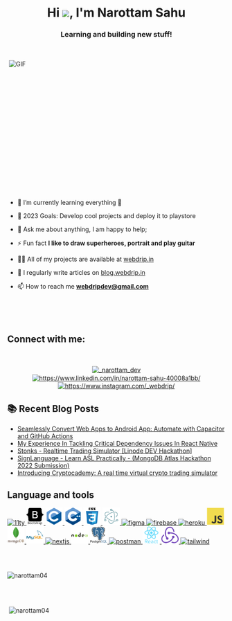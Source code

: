 <h1 align="center">Hi <img src="https://media.giphy.com/media/hvRJCLFzcasrR4ia7z/giphy.gif" width="25px">, I'm Narottam Sahu</h1>
<h3 align="center">Learning and building new stuff!</h3>
<br>
<br>
<img align="right" alt="GIF" src="https://github.com/abhisheknaiidu/abhisheknaiidu/blob/master/code.gif?raw=true" width="500" height="320" />

- 🌱 I’m currently learning everything 🤣

- 🥅 2023 Goals: Develop cool projects and deploy it to playstore

- 💬 Ask me about anything, I am happy to help;

- ⚡ Fun fact **I like to draw superheroes, portrait and play guitar**

- 👨‍💻 All of my projects are available at [webdrip.in](https://webdrip.in/)

- 📝 I regularly write articles on [blog.webdrip.in](https://blog.webdrip.in/)

- 📫 How to reach me **webdripdev@gmail.com**

  <br>
  <br>
  <br>

## **Connect with me:**

<br />
<p align="center">
<!-- <a href="https://dev.to/narottam04" target="blank"><img align="center" src="https://cdn.jsdelivr.net/npm/simple-icons@3.0.1/icons/dev-dot-to.svg" alt="narottam04" height="30" width="40" style = "padding : 0 1rem"/></a> -->
<a href="https://twitter.com/_narottam_dev" target="blank"><img align="center" src="https://raw.githubusercontent.com/rahuldkjain/github-profile-readme-generator/master/src/images/icons/Social/twitter.svg" alt="_narottam_dev" height="30" width="40" style = "padding : 0 1rem"/></a>
<a href="https://linkedin.com/in/https://www.linkedin.com/in/narottam-sahu-40008a1bb/" target="blank"><img align="center" src="https://raw.githubusercontent.com/rahuldkjain/github-profile-readme-generator/master/src/images/icons/Social/linked-in-alt.svg" alt="https://www.linkedin.com/in/narottam-sahu-40008a1bb/" height="30" width="40" style = "padding : 0 1rem" /></a>
<a href="https://instagram.com/https://www.instagram.com/_webdrip/" target="blank"><img align="center" src="https://raw.githubusercontent.com/rahuldkjain/github-profile-readme-generator/master/src/images/icons/Social/instagram.svg" alt="https://www.instagram.com/_webdrip/" height="30" width="40"style = "padding : 0 1rem" /></a>
</p>

## 📚 Recent Blog Posts
<!-- BLOG-POST-LIST:START -->
- [Seamlessly Convert Web Apps to Android App: Automate with Capacitor and GitHub Actions](https://dev.to/narottam04/seamlessly-convert-web-apps-to-android-app-automate-with-capacitor-and-github-actions-4e26)
- [My Experience In Tackling Critical Dependency Issues In React Native](https://dev.to/narottam04/my-experience-in-tackling-critical-dependency-issues-in-react-native-o26)
- [Stonks - Realtime Trading Simulator [Linode DEV Hackathon]](https://dev.to/narottam04/stonks-realtime-trading-simulator-linode-dev-hackathon-i2p)
- [SignLanguage - Learn ASL Practically - &lpar;MongoDB Atlas Hackathon 2022 Submission&rpar;](https://dev.to/narottam04/signlanguage-learn-asl-practically-mongodb-atlas-hackathon-2022-submission-2cl7)
- [Introducing Cryptocademy: A real time virtual crypto trading simulator](https://dev.to/narottam04/introducing-cryptocademy-a-real-time-crypto-trading-simulator-15ca)
<!-- BLOG-POST-LIST:END -->


## **Language and tools**

<p align="left"> <a href="https://www.11ty.dev/" target="_blank" rel="noreferrer"> <img src="https://gist.githubusercontent.com/vivek32ta/c7f7bf583c1fb1c58d89301ea40f37fd/raw/f4c85cce5790758286b8f155ef9a177710b995df/11ty.svg" alt="11ty" width="40" height="40"/> </a> <a href="https://getbootstrap.com" target="_blank" rel="noreferrer"> <img src="https://raw.githubusercontent.com/devicons/devicon/master/icons/bootstrap/bootstrap-plain-wordmark.svg" alt="bootstrap" width="40" height="40"/> </a> <a href="https://www.cprogramming.com/" target="_blank" rel="noreferrer"> <img src="https://raw.githubusercontent.com/devicons/devicon/master/icons/c/c-original.svg" alt="c" width="40" height="40"/> </a> <a href="https://www.w3schools.com/cpp/" target="_blank" rel="noreferrer"> <img src="https://raw.githubusercontent.com/devicons/devicon/master/icons/cplusplus/cplusplus-original.svg" alt="cplusplus" width="40" height="40"/> </a> <a href="https://www.w3schools.com/css/" target="_blank" rel="noreferrer"> <img src="https://raw.githubusercontent.com/devicons/devicon/master/icons/css3/css3-original-wordmark.svg" alt="css3" width="40" height="40"/> </a> <a href="https://www.electronjs.org" target="_blank" rel="noreferrer"> <img src="https://raw.githubusercontent.com/devicons/devicon/master/icons/electron/electron-original.svg" alt="electron" width="40" height="40"/> </a> <a href="https://www.figma.com/" target="_blank" rel="noreferrer"> <img src="https://www.vectorlogo.zone/logos/figma/figma-icon.svg" alt="figma" width="40" height="40"/> </a> <a href="https://firebase.google.com/" target="_blank" rel="noreferrer"> <img src="https://www.vectorlogo.zone/logos/firebase/firebase-icon.svg" alt="firebase" width="40" height="40"/> </a> <a href="https://heroku.com" target="_blank" rel="noreferrer"> <img src="https://www.vectorlogo.zone/logos/heroku/heroku-icon.svg" alt="heroku" width="40" height="40"/> </a> <a href="https://developer.mozilla.org/en-US/docs/Web/JavaScript" target="_blank" rel="noreferrer"> <img src="https://raw.githubusercontent.com/devicons/devicon/master/icons/javascript/javascript-original.svg" alt="javascript" width="40" height="40"/> </a> <a href="https://www.mongodb.com/" target="_blank" rel="noreferrer"> <img src="https://raw.githubusercontent.com/devicons/devicon/master/icons/mongodb/mongodb-original-wordmark.svg" alt="mongodb" width="40" height="40"/> </a> <a href="https://www.mysql.com/" target="_blank" rel="noreferrer"> <img src="https://raw.githubusercontent.com/devicons/devicon/master/icons/mysql/mysql-original-wordmark.svg" alt="mysql" width="40" height="40"/> </a> <a href="https://nextjs.org/" target="_blank" rel="noreferrer"> <img src="https://cdn.worldvectorlogo.com/logos/nextjs-2.svg" alt="nextjs" width="40" height="40"/> </a> <a href="https://nodejs.org" target="_blank" rel="noreferrer"> <img src="https://raw.githubusercontent.com/devicons/devicon/master/icons/nodejs/nodejs-original-wordmark.svg" alt="nodejs" width="40" height="40"/> </a> <a href="https://www.postgresql.org" target="_blank" rel="noreferrer"> <img src="https://raw.githubusercontent.com/devicons/devicon/master/icons/postgresql/postgresql-original-wordmark.svg" alt="postgresql" width="40" height="40"/> </a> <a href="https://postman.com" target="_blank" rel="noreferrer"> <img src="https://www.vectorlogo.zone/logos/getpostman/getpostman-icon.svg" alt="postman" width="40" height="40"/> </a> <a href="https://reactjs.org/" target="_blank" rel="noreferrer"> <img src="https://raw.githubusercontent.com/devicons/devicon/master/icons/react/react-original-wordmark.svg" alt="react" width="40" height="40"/> </a> <a href="https://redux.js.org" target="_blank" rel="noreferrer"> <img src="https://raw.githubusercontent.com/devicons/devicon/master/icons/redux/redux-original.svg" alt="redux" width="40" height="40"/> </a> <a href="https://tailwindcss.com/" target="_blank" rel="noreferrer"> <img src="https://www.vectorlogo.zone/logos/tailwindcss/tailwindcss-icon.svg" alt="tailwind" width="40" height="40"/> </a> </p>

<br /><br />

<p align="left"> <img src="https://komarev.com/ghpvc/?username=narottam04&label=Profile%20views&color=0e75b6&style=flat" alt="narottam04" /> </p>

<br /><br />

<p>&nbsp;<img align="center" src="https://github-readme-stats.vercel.app/api?username=narottam04&show_icons=true&locale=en" alt="narottam04" /></p>

<br>
<br>
